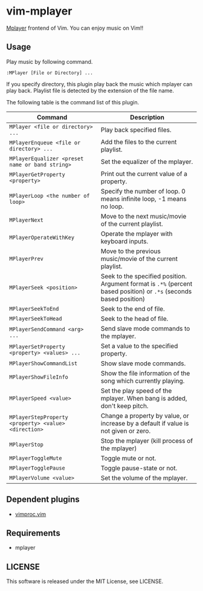 vim-mplayer
===========

[Mplayer](http://www.mplayerhq.hu/design7/news.html) frontend of Vim. You can
enjoy music on Vim!!


## Usage

Play music by following command.

```vim
:MPlayer [File or Directory] ...
```

If you specify directory, this plugin play back the music which mplayer can
play back.
Playlist file is detected by the extension of the file name.

The following table is the command list of this plugin.

Command                                                  | Description
---------------------------------------------------------|----------------------------------------------------------------------------------------------------------------------------
```MPlayer <file or directory> ...```                    | Play back specified files.
```MPlayerEnqueue <file or directory> ...```             | Add the files to the current playlist.
```MPlayerEqualizer <preset name or band string>```      | Set the equalizer of the mplayer.
```MPlayerGetProperty <property>```                      | Print out the current value of a property.
```MPlayerLoop <the number of loop>```                   | Specify the number of loop. 0 means infinite loop, -1 means no loop.
```MPlayerNext```                                        | Move to the next music/movie of the current playlist.
```MPlayerOperateWithKey```                              | Operate the mplayer with keyboard inputs.
```MPlayerPrev```                                        | Move to the previous music/movie of the current playlist.
```MPlayerSeek <position>```                             | Seek to the specified position. Argument format is ```.*%``` (percent based position) or ```.*s``` (seconds based position)
```MPlayerSeekToEnd```                                   | Seek to the end of file.
```MPlayerSeekToHead```                                  | Seek to the head of file.
```MPlayerSendCommand <arg> ...```                       | Send slave mode commands to the mplayer.
```MPlayerSetProperty <property> <values> ...```         | Set a value to the specified property.
```MPlayerShowCommandList```                             | Show slave mode commands.
```MPlayerShowFileInfo```                                | Show the file information of the song which currently playing.
```MPlayerSpeed <value>```                               | Set the play speed of the mplayer. When bang is added, don't keep pitch.
```MPlayerStepProperty <property> <value> <direction>``` | Change a property by value, or increase by a default if value is not given or zero.
```MPlayerStop```                                        | Stop the mplayer (kill process of the mplayer)
```MPlayerToggleMute```                                  | Toggle mute or not.
```MPlayerTogglePause```                                 | Toggle pause-state or not.
```MPlayerVolume <value>```                              | Set the volume of the mplayer.


## Dependent plugins

- [vimproc.vim](https://github.com/Shougo/vimproc.vim)


## Requirements

- mplayer


## LICENSE

This software is released under the MIT License, see LICENSE.
